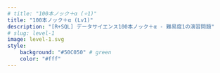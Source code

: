 ```yaml
---
# title: "100本ノック＋α (⭐️1)"
title: "100本ノック＋α (Lv1)"
description: "[R+SQL] データサイエンス100本ノック＋α - 難易度1の演習問題"
# slug: level-1
image: level-1.svg
style:
    background: "#50C050" # green
    color: "#fff"
---
```

